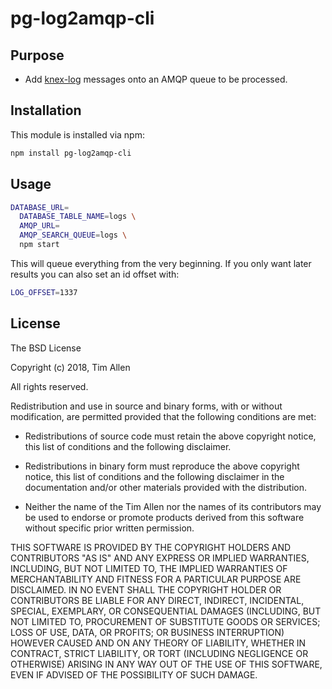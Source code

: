 # pg-log2amqp-cli

## Purpose
- Add [knex-log](https://github.com/noblesamurai/knex-log/) messages onto an AMQP queue to be processed.

## Installation

This module is installed via npm:

``` bash
npm install pg-log2amqp-cli
```

## Usage

```sh
DATABASE_URL=
  DATABASE_TABLE_NAME=logs \
  AMQP_URL=
  AMQP_SEARCH_QUEUE=logs \
  npm start
```

This will queue everything from the very beginning. If you only want later results you can also
set an id offset with:

```sh
LOG_OFFSET=1337
```

## License

The BSD License

Copyright (c) 2018, Tim Allen

All rights reserved.

Redistribution and use in source and binary forms, with or without modification,
are permitted provided that the following conditions are met:

* Redistributions of source code must retain the above copyright notice, this
  list of conditions and the following disclaimer.

* Redistributions in binary form must reproduce the above copyright notice, this
  list of conditions and the following disclaimer in the documentation and/or
  other materials provided with the distribution.

* Neither the name of the Tim Allen nor the names of its
  contributors may be used to endorse or promote products derived from
  this software without specific prior written permission.

THIS SOFTWARE IS PROVIDED BY THE COPYRIGHT HOLDERS AND CONTRIBUTORS "AS IS" AND
ANY EXPRESS OR IMPLIED WARRANTIES, INCLUDING, BUT NOT LIMITED TO, THE IMPLIED
WARRANTIES OF MERCHANTABILITY AND FITNESS FOR A PARTICULAR PURPOSE ARE
DISCLAIMED. IN NO EVENT SHALL THE COPYRIGHT HOLDER OR CONTRIBUTORS BE LIABLE FOR
ANY DIRECT, INDIRECT, INCIDENTAL, SPECIAL, EXEMPLARY, OR CONSEQUENTIAL DAMAGES
(INCLUDING, BUT NOT LIMITED TO, PROCUREMENT OF SUBSTITUTE GOODS OR SERVICES;
LOSS OF USE, DATA, OR PROFITS; OR BUSINESS INTERRUPTION) HOWEVER CAUSED AND ON
ANY THEORY OF LIABILITY, WHETHER IN CONTRACT, STRICT LIABILITY, OR TORT
(INCLUDING NEGLIGENCE OR OTHERWISE) ARISING IN ANY WAY OUT OF THE USE OF THIS
SOFTWARE, EVEN IF ADVISED OF THE POSSIBILITY OF SUCH DAMAGE.

